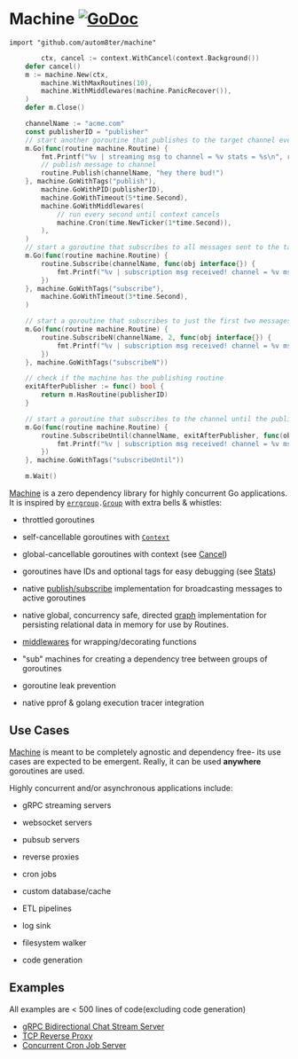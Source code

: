 # Machine [![GoDoc](https://godoc.org/github.com/autom8ter/machine?status.svg)](https://godoc.org/github.com/autom8ter/machine)

`import "github.com/autom8ter/machine"`

```go
        ctx, cancel := context.WithCancel(context.Background())
	defer cancel()
	m := machine.New(ctx,
		machine.WithMaxRoutines(10),
		machine.WithMiddlewares(machine.PanicRecover()),
	)
	defer m.Close()

	channelName := "acme.com"
	const publisherID = "publisher"
	// start another goroutine that publishes to the target channel every second for 5 seconds OR the routine's context cancels
	m.Go(func(routine machine.Routine) {
		fmt.Printf("%v | streaming msg to channel = %v stats = %s\n", routine.PID(), channelName, routine.Machine().Stats().String())
		// publish message to channel
		routine.Publish(channelName, "hey there bud!")
	}, machine.GoWithTags("publish"),
		machine.GoWithPID(publisherID),
		machine.GoWithTimeout(5*time.Second),
		machine.GoWithMiddlewares(
			// run every second until context cancels
			machine.Cron(time.NewTicker(1*time.Second)),
		),
	)
	// start a goroutine that subscribes to all messages sent to the target channel for 3 seconds OR the routine's context cancels
	m.Go(func(routine machine.Routine) {
		routine.Subscribe(channelName, func(obj interface{}) {
			fmt.Printf("%v | subscription msg received! channel = %v msg = %v stats = %s\n", routine.PID(), channelName, obj, m.Stats().String())
		})
	}, machine.GoWithTags("subscribe"),
		machine.GoWithTimeout(3*time.Second),
	)

	// start a goroutine that subscribes to just the first two messages it receives on the channel OR the routine's context cancels
	m.Go(func(routine machine.Routine) {
		routine.SubscribeN(channelName, 2, func(obj interface{}) {
			fmt.Printf("%v | subscription msg received! channel = %v msg = %v stats = %s\n", routine.PID(), channelName, obj, m.Stats().String())
		})
	}, machine.GoWithTags("subscribeN"))

	// check if the machine has the publishing routine
	exitAfterPublisher := func() bool {
		return m.HasRoutine(publisherID)
	}

	// start a goroutine that subscribes to the channel until the publishing goroutine exits OR the routine's context cancels
	m.Go(func(routine machine.Routine) {
		routine.SubscribeUntil(channelName, exitAfterPublisher, func(obj interface{}) {
			fmt.Printf("%v | subscription msg received! channel = %v msg = %v stats = %s\n", routine.PID(), channelName, obj, m.Stats().String())
		})
	}, machine.GoWithTags("subscribeUntil"))

	m.Wait()
```

[Machine](https://pkg.go.dev/github.com/autom8ter/machine#Machine) is a zero dependency library for highly concurrent Go applications. It is inspired by [`errgroup`](https://pkg.go.dev/golang.org/x/sync/errgroup)`.`[`Group`](https://pkg.go.dev/golang.org/x/sync/errgroup#Group) with extra bells & whistles:

- throttled goroutines

- self-cancellable goroutines with [`Context`](https://golang.org/pkg/context#Context)

- global-cancellable goroutines with context (see [Cancel](https://pkg.go.dev/github.com/autom8ter/machine#Machine.Cancel))

- goroutines have IDs and optional tags for easy debugging (see [Stats](https://pkg.go.dev/github.com/autom8ter/machine#Machine.Stats))

- native [publish/subscribe](https://pkg.go.dev/github.com/autom8ter/machine/pubsub#PubSub) implementation for broadcasting messages to active goroutines

- native global, concurrency safe, directed [graph](https://pkg.go.dev/github.com/autom8ter/machine/graph#Graph) implementation for persisting relational data in memory for use by Routines.

- [middlewares](https://pkg.go.dev/github.com/autom8ter/machine#Middleware) for wrapping/decorating functions

- "sub" machines for creating a dependency tree between groups of goroutines


- goroutine leak prevention

- native pprof & golang execution tracer integration

## Use Cases

[Machine](https://pkg.go.dev/github.com/autom8ter/machine#Machine) is meant to be completely agnostic and dependency free- its use cases are expected to be emergent.
Really, it can be used **anywhere** goroutines are used. 

Highly concurrent and/or asynchronous applications include:

- gRPC streaming servers

- websocket servers

- pubsub servers

- reverse proxies

- cron jobs

- custom database/cache

- ETL pipelines

- log sink

- filesystem walker

- code generation

## Examples

All examples are < 500 lines of code(excluding code generation)

- [gRPC Bidirectional Chat Stream Server](examples/README.md#grpc-bidirectional-chat-server)
- [TCP Reverse Proxy](examples/README.md#tcp-reverse-proxy)
- [Concurrent Cron Job Server](examples/README.md#concurrent-cron-server)
